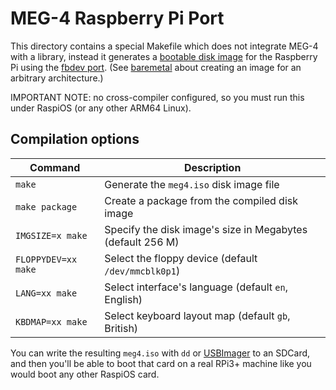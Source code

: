 MEG-4 Raspberry Pi Port
=======================

This directory contains a special Makefile which does not integrate MEG-4 with a library, instead it generates a
[bootable disk image](../../docs/MEG-4_OS.md) for the Raspberry Pi using the [fbdev port](../fbdev_alsa). (See
[baremetal](../baremetal) about creating an image for an arbitrary architecture.)

IMPORTANT NOTE: no cross-compiler configured, so you must run this under RaspiOS (or any other ARM64 Linux).

Compilation options
-------------------

| Command               | Description                                                |
|-----------------------|------------------------------------------------------------|
| `make`                | Generate the `meg4.iso` disk image file                    |
| `make package`        | Create a package from the compiled disk image              |
| `IMGSIZE=x make`      | Specify the disk image's size in Megabytes (default 256 M) |
| `FLOPPYDEV=xx make`   | Select the floppy device (default `/dev/mmcblk0p1`)        |
| `LANG=xx make`        | Select interface's language (default `en`, English)        |
| `KBDMAP=xx make`      | Select keyboard layout map (default `gb`, British)         |

You can write the resulting `meg4.iso` with `dd` or [USBImager](https://bztsrc.gitlab.io/usbimager/) to an SDCard,
and then you'll be able to boot that card on a real RPi3+ machine like you would boot any other RaspiOS card.
